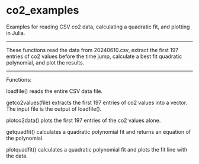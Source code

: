 # co2_examples
Examples for reading CSV co2 data, calculating a quadratic fit, and plotting in Julia.

_______________________

These functions read the data from 20240610.csv, extract the first 197 entries of co2 values before the time jump, calculate a best fit quadratic polynomial, and plot the results.

______________________

Functions:

loadfile() reads the entire CSV data file.

getco2values(file) extracts the first 197 entries of co2 values into a vector. The input file is the output of loadfile().

plotco2data() plots the first 197 entries of the co2 values alone.

getquadfit() calculates a quadratic polynomial fit and returns an equation of the polynomial.

plotquadfit() calculates a quadratic polynomial fit and plots the fit line with the data.
